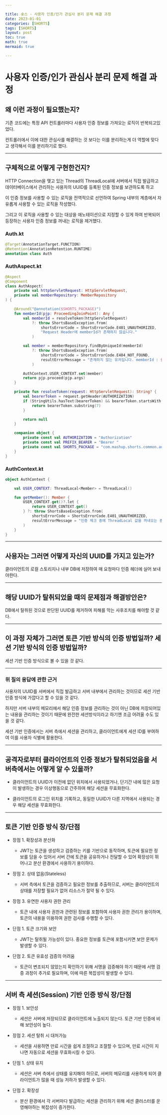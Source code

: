 ```yaml
---

title: 숏스 - 사용자 인증/인가 관심사 분리 문제 해결 과정
date: 2023-01-01
categories: [SHORTS]
tags: [SHORTS]
layout: post
toc: true
math: true
mermaid: true

---
```


# 사용자 인증/인가 관심사 분리 문제 해결 과정

## 왜 이런 과정이 필요했는지?

기존 코드에는 특정 API 컨트롤러마다 사용자 인증 정보를 가져오는 로직이 반복되고있었다.

컨트롤러에서 이에 대한 관심사를 해결하는 것 보다는 이를 분리하는게 더 역할에 맞다고 생각해서 이를 분리하기로 했다.

---

## 구체적으로 어떻게 구현한건지?

HTTP Connection을 맺고 있는 Thread의 ThreadLocal에 서버에서 직접 발급하고 데이터베이스에서 관리하는 사용자의 UUID를 등록된 인증 정보를 보관하도록 하고

이 인증 정보를 사용할 수 있는 로직을 전역적으로 선언하여 Spring 내부의 계층에서 자유롭게 사용할 수 있는 로직을 작성했다.

그리고 이 로직을 사용할 수 있는 대상을 애노테이션으로 지정할 수 있게 하여 반복되어 등장하는 사용자 인증 정보를 꺼내는 로직을 제거했다.

### Auth.kt

```kotlin
@Target(AnnotationTarget.FUNCTION)
@Retention(AnnotationRetention.RUNTIME)
annotation class Auth
```

### AuthAspect.kt

```kotlin
@Aspect
@Component
class AuthAspect(
    private val httpServletRequest: HttpServletRequest,
    private val memberRepository: MemberRepository
) {

    @Around("@annotation($SHORTS_PACKAGE)")
    fun memberId(pjp: ProceedingJoinPoint): Any {
        val memberId = resolveToken(httpServletRequest)
            ?: throw ShortsBaseException.from(
                shortsErrorCode = ShortsErrorCode.E401_UNAUTHORIZED,
                "Request Header에 memberId가 존재하지 않습니다."
            )

        val member = memberRepository.findByUniqueId(memberId)
            ?: throw ShortsBaseException.from(
                shortsErrorCode = ShortsErrorCode.E404_NOT_FOUND,
                resultErrorMessage = "존재하지 않는 유저입니다. memberId : $memberId"
            )

        AuthContext.USER_CONTEXT.set(member)
        return pjp.proceed(pjp.args)
    }

    private fun resolveToken(request: HttpServletRequest): String? {
        val bearerToken = request.getHeader(AUTHORIZATION)
        if (StringUtils.hasText(bearerToken) && bearerToken.startsWith(PREFIX_BEARER)) {
            return bearerToken.substring(7)
        }

        return null
    }

    companion object {
        private const val AUTHORIZATION = "Authorization"
        private const val PREFIX_BEARER = "Bearer "
        private const val SHORTS_PACKAGE = "com.mashup.shorts.common.aop.Auth"
    }
}
```

### AuthContext.kt

```kotlin
object AuthContext {

    val USER_CONTEXT: ThreadLocal<Member> = ThreadLocal()

    fun getMember(): Member {
        USER_CONTEXT.get()?.let {
            return USER_CONTEXT.get()
        } ?: throw ShortsBaseException.from(
            shortsErrorCode = ShortsErrorCode.E401_UNAUTHORIZED,
            resultErrorMessage = "인증 체크 중에 ThreadLocal 값을 꺼내오는 중에 문제가 발생했습니다."
        )
    }
}
```

---

## 사용자는 그러면 어떻게 자신의 UUID를 가지고 있는가?

클라이언트의 로컬 스토리지나 내부 DB에 저장하여 매 요청마다 인증 헤더에 실어 보내야한다.

---

## 해당 UUID가 탈취되었을 때의 문제점과 해결방안은?

DB에서 탈취된 것으로 판단된 UUID를 제거하여 피해를 막는 사후조치를 해야할 것 같다.

---

## 이 과정 자체가 그러면 토큰 기반 방식의 인증 방법일까? 세션 기반 방식의 인증 방법일까?

세션 기반 인증 방식으로 볼 수 있을 것 같다.

---

### 위 질의 응답에 관한 근거

사용자의 UUID를 서버에서 직접 발급하고 서버 내부에서 관리하는 것이므로 세션 기반 인증 방식에 가깝다고 할 수 있을 것 같다.

하지만 서버 내부의 메모리에서 해당 인증 정보를 관리하는 것이 아닌 DB에 저장되어있는 내용을 관리하는 것이기 때문에 완전한 세션방식이라고 하기엔 조금 어려울 수도 있을 것 같다.

세션 기반 인증에서는 서버 측에서 세션을 관리하고, 클라이언트에게 세션 ID를 부여하여 이를 사용자 식별에 활용한다.

---

## 공격자로부터 클라이언트의 인증 정보가 탈취되었음을 서버측에서는 어떻게 알 수 있을까?

- 클라이언트의 UUID가 이전에 없던 위치에서 사용되었거나, 단기간 내에 많은 요청이 발생하는 경우 이상행동으로 간주하여 해당 세션을 무효화한다.

- 클라이언트의 로그인 위치를 기록하고, 동일한 UUID가 다른 지역에서 사용되는 경우 해당 세션을 무효화한다.

---

## 토큰 기반 인증 방식 장/단점

- 장점 1. 확장성과 분산화
    - JWT는 토큰을 생성하고 검증하는 키를 기반으로 동작하며, 토큰에 필요한 정보를 담을 수 있어서 서버 간에 토큰을 공유하거나 전달할 수 있어 확장성이 뛰어나고 분산 환경에서 사용하기 용이하다.

- 장점 2. 상태 없음(Stateless)
    - 서버 측에서 토큰을 검증하고 필요한 정보를 추출하므로, 서버는 클라이언트의 상태를 저장할 필요가 없어 리소스가 절약 될 수 있다.

- 장점 3. 유연한 사용자 권한 관리
    - 토큰 내에 사용자 권한과 관련된 정보를 포함하여 사용자 권한 관리가 용이하며, 토큰의 내용을 이용하여 권한 검사를 수행할 수 있다.

- 단점 1. 토큰 크기와 보안
    - JWT는 탈취될 가능성이 있다. 중요한 정보를 토큰에 포함시키면 보안 문제가 발생할 수 있다.

- 단점 2. 토큰 유효성 검증의 어려움
    - 토큰이 변조되지 않았는지 확인하기 위해 서명을 검증해야 하기 때문에 서명 검증 과정이 추가로 필요하며, 이에 따른 복잡성이 발생할 수 있다.

---

## 서버 측 세션(Session) 기반 인증 방식 장/단점

- 장점 1. 보안성
    - 세션은 서버에 저장되므로 클라이언트에 노출되지 않는다. 토큰 기반 인증에 비해 보안성이 높다.

- 장점 2. 세션 탈취 시 대처가능
    - 세션을 사용하면 만료 시간을 쉽게 조절하고 조절할 수 있으며, 만료 시간이 지나면 자동으로 세션을 무효화시킬 수 있다.

- 단점 1. 상태 유지
    - 세션은 서버 측에서 상태를 유지해야 하므로, 서버의 메모리를 사용하게 되어 클라이언트가 많을 때 성능 저하가 발생할 수 있다.

- 단점 2. 확장성
    - 분산 환경에서 각 서버마다 발급하는 세션을 관리하기 위해 세션 클러스터를 운영해야하는 복잡성이 증가한다.

